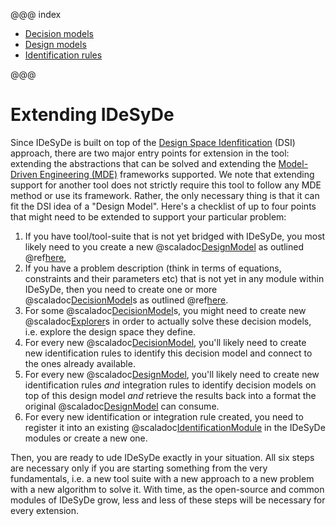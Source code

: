 @@@ index

* [Decision models](decisionModel.md)
* [Design models](designModel.md)
* [Identification rules](identRules.md)

@@@


# Extending IDeSyDe

Since IDeSyDe is built on top of the [Design Space Idenfitication](https://ieeexplore.ieee.org/document/9474082) (DSI) approach,
there are two major entry points for extension in the tool: extending the abstractions that can be solved and extending
the [Model-Driven Engineering (MDE)](https://www.sciencedirect.com/topics/computer-science/model-driven-engineering) frameworks
supported. We note that extending support for another tool does not strictly require this tool to follow any MDE method or use its
framework. Rather, the only necessary thing is that it can fit the DSI idea of a "Design Model". Here's a checklist of up to four
points that might need to be extended to support your particular problem:

1. If you have tool/tool-suite that is not yet bridged with IDeSyDe, you most likely need to you create a new @scaladoc[DesignModel](idesyde.identification.DesignModel) as outlined @ref[here](designModel.md),
2. If you have a problem description (think in terms of equations, constraints and their parameters etc) that is not yet in any module within 
   IDeSyDe, then you need to create one or more @scaladoc[DecisionModel](idesyde.identification.DecisionModel)s 
   as outlined @ref[here](decisionModel.md).
3. For some @scaladoc[DecisionModel](idesyde.identification.DecisionModel)s, you might need to create 
   new @scaladoc[Explorer](idesyde.exploration.Explorer)s in order to actually solve these decision models, i.e.
   explore the design space they define.
4. For every new @scaladoc[DecisionModel](idesyde.identification.DecisionModel), you'll likely need to create new identification rules
   to identify this decision model and connect to the ones already available.
5. For every new @scaladoc[DesignModel](idesyde.identification.DesignModel), you'll likely need to create new identification rules
   _and_ integration rules to identify decision models on top of this design model _and_ retrieve the results back into a format
   the original @scaladoc[DesignModel](idesyde.identification.DesignModel) can consume.
6. For every new identification or integration rule created, you need to register it into an existing 
   @scaladoc[IdentificationModule](idesyde.identification.IdentificationModule) in the IDeSyDe modules or create a new one.

Then, you are ready to ude IDeSyDe exactly in your situation. All six steps are necessary only if you are starting something from
the very fundamentals, i.e. a new tool suite with a new approach to a new problem with a new algorithm to solve it. With time,
as the open-source and common modules of IDeSyDe grow, less and less of these steps will be necessary for every extension.